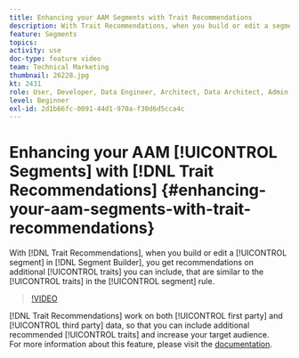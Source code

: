 ```yaml
---
title: Enhancing your AAM Segments with Trait Recommendations
description: With Trait Recommendations, when you build or edit a segment in Segment Builder, you get recommendations on additional traits you can include, that are similar to the traits in the segment rule.
feature: Segments
topics: 
activity: use
doc-type: feature video
team: Technical Marketing
thumbnail: 26228.jpg
kt: 2431
role: User, Developer, Data Engineer, Architect, Data Architect, Admin, Leader
level: Beginner
exl-id: 2d1b66fc-0091-44d1-970a-f30d6d5cca4c
---
```

# Enhancing your AAM [!UICONTROL Segments] with [!DNL Trait Recommendations] {#enhancing-your-aam-segments-with-trait-recommendations}

With [!DNL Trait Recommendations], when you build or edit a [!UICONTROL segment] in [!DNL Segment Builder], you get recommendations on additional [!UICONTROL traits] you can include, that are similar to the [!UICONTROL traits] in the [!UICONTROL segment] rule.

>[!VIDEO](https://video.tv.adobe.com/v/26228/?quality=12)

[!DNL Trait Recommendations] work on both [!UICONTROL first party] and [!UICONTROL third party] data, so that you can include additional recommended [!UICONTROL traits] and increase your target audience.  
For more information about this feature, please visit the [documentation](https://experiencecloud.adobe.com/resources/help/en_US/aam/trait-recommendations.html).
